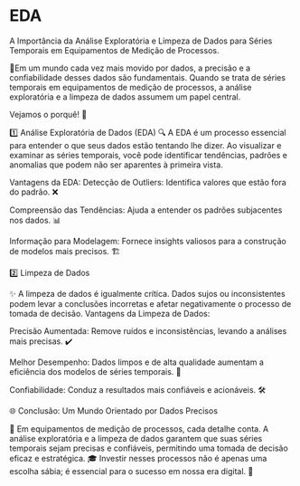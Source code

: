 # EDA
A Importância da Análise Exploratória e Limpeza de Dados para Séries Temporais em Equipamentos de Medição de Processos.

🎯Em um mundo cada vez mais movido por dados, a precisão e a confiabilidade desses dados são fundamentais. Quando se trata de séries temporais em equipamentos de medição de processos, a análise exploratória e a limpeza de dados assumem um papel central. 

Vejamos o porquê! 🧐

1️⃣ Análise Exploratória de Dados (EDA)
🔍 A EDA é um processo essencial para entender o que seus dados estão tentando lhe dizer. Ao visualizar e examinar as séries temporais, você pode identificar tendências, padrões e anomalias que podem não ser aparentes à primeira vista.

Vantagens da EDA:
Detecção de Outliers: Identifica valores que estão fora do padrão. ❌

Compreensão das Tendências: Ajuda a entender os padrões subjacentes nos dados. 📊

Informação para Modelagem: Fornece insights valiosos para a construção de modelos mais precisos. 🏗️

2️⃣ Limpeza de Dados

✨ A limpeza de dados é igualmente crítica. Dados sujos ou inconsistentes podem levar a conclusões incorretas e afetar negativamente o processo de tomada de decisão.
Vantagens da Limpeza de Dados:

Precisão Aumentada: Remove ruídos e inconsistências, levando a análises mais precisas. ✔️

Melhor Desempenho: Dados limpos e de alta qualidade aumentam a eficiência dos modelos de séries temporais. 🚀

Confiabilidade: Conduz a resultados mais confiáveis e acionáveis. 🛠️

🌐 Conclusão: Um Mundo Orientado por Dados Precisos

🧩 Em equipamentos de medição de processos, cada detalhe conta. A análise exploratória e a limpeza de dados garantem que suas séries temporais sejam precisas e confiáveis, permitindo uma tomada de decisão eficaz e estratégica. 🎓 Investir nesses processos não é apenas uma escolha sábia; é essencial para o sucesso em nossa era digital. 🌟
